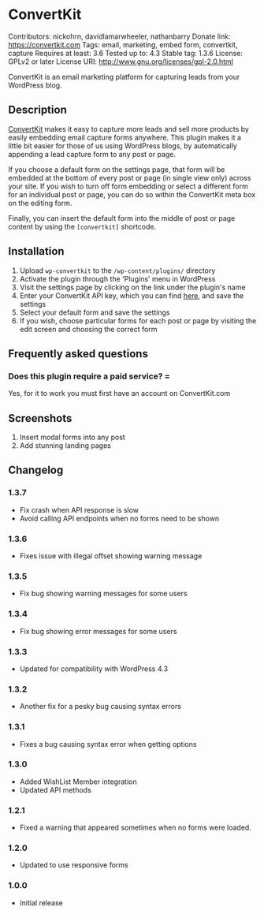 # ConvertKit
Contributors: nickohrn, davidlamarwheeler, nathanbarry
Donate link: https://convertkit.com
Tags: email, marketing, embed form, convertkit, capture
Requires at least: 3.6
Tested up to: 4.3
Stable tag: 1.3.6
License: GPLv2 or later
License URI: http://www.gnu.org/licenses/gpl-2.0.html

ConvertKit is an email marketing platform for capturing leads from your WordPress blog.

## Description

[ConvertKit](https://convertkit.com) makes it easy to capture more leads and sell more products by easily
embedding email capture forms anywhere. This plugin makes it a little bit easier for those of us using WordPress
blogs, by automatically appending a lead capture form to any post or page.

If you choose a default form on the settings page, that form will be embedded at the bottom of every post or page
(in single view only) across your site. If you wish to turn off form embedding or select a different form for
an individual post or page, you can do so within the ConvertKit meta box on the editing form.

Finally, you can insert the default form into the middle of post or page content by using the `[convertkit]` shortcode.

## Installation

1. Upload `wp-convertkit` to the `/wp-content/plugins/` directory
2. Activate the plugin through the 'Plugins' menu in WordPress
3. Visit the settings page by clicking on the link under the plugin's name
4. Enter your ConvertKit API key, which you can find [here](https://app.convertkit.com/account/edit), and save the settings
5. Select your default form and save the settings
6. If you wish, choose particular forms for each post or page by visiting the edit screen and choosing the correct form

## Frequently asked questions

### Does this plugin require a paid service? =

Yes, for it to work you must first have an account on ConvertKit.com

## Screenshots

1. Insert modal forms into any post
2. Add stunning landing pages

## Changelog

### 1.3.7

* Fix crash when API response is slow
* Avoid calling API endpoints when no forms need to be shown

### 1.3.6

* Fixes issue with illegal offset showing warning message

### 1.3.5

* Fix bug showing warning messages for some users

### 1.3.4

* Fix bug showing error messages for some users

### 1.3.3

* Updated for compatibility with WordPress 4.3

### 1.3.2

* Another fix for a pesky bug causing syntax errors

### 1.3.1

* Fixes a bug causing syntax error when getting options

### 1.3.0

* Added WishList Member integration
* Updated API methods

### 1.2.1

* Fixed a warning that appeared sometimes when no forms were loaded.

### 1.2.0

* Updated to use responsive forms

### 1.0.0

* Initial release
